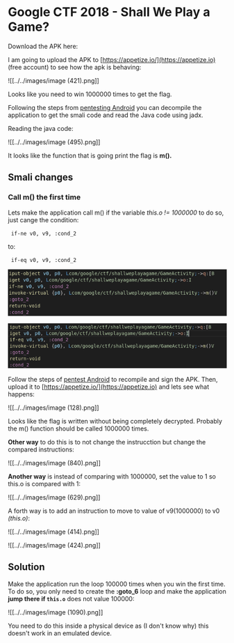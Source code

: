# Google CTF 2018 - Shall We Play a Game?

Download the APK here:

I am going to upload the APK to [https://appetize.io/](https://appetize.io) (free account) to see how the apk is behaving:

![[../../images/image (421).png]]

Looks like you need to win 1000000 times to get the flag.

Following the steps from [pentesting Android]() you can decompile the application to get the smali code and read the Java code using jadx.

Reading the java code:

![[../../images/image (495).png]]

It looks like the function that is going print the flag is **m().**

## **Smali changes**

### **Call m() the first time**

Lets make the application call m() if the variable _this.o != 1000000_ to do so, just cange the condition:

```
 if-ne v0, v9, :cond_2
```

to:

```
 if-eq v0, v9, :cond_2
```

![Before](<../../images/image (383).png>)

![After](<../../images/image (838).png>)

Follow the steps of [pentest Android]() to recompile and sign the APK. Then, upload it to [https://appetize.io/](https://appetize.io) and lets see what happens:

![[../../images/image (128).png]]

Looks like the flag is written without being completely decrypted. Probably the m() function should be called 1000000 times.

**Other way** to do this is to not change the instrucction but change the compared instructions:

![[../../images/image (840).png]]

**Another way** is instead of comparing with 1000000, set the value to 1 so this.o is compared with 1:

![[../../images/image (629).png]]

A forth way is to add an instruction to move to value of v9(1000000) to v0 _(this.o)_:

![[../../images/image (414).png]]

![[../../images/image (424).png]]

## Solution

Make the application run the loop 100000 times when you win the first time. To do so, you only need to create the **:goto_6** loop and make the application **jump there if `this.o`** does not value 100000:

![[../../images/image (1090).png]]

You need to do this inside a physical device as (I don't know why) this doesn't work in an emulated device.

